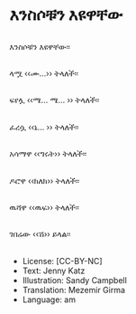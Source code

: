 # እንስሶቹን እዩዋቸው

##
እንስሶቹን እዩዋቸው፡፡

##
ላሟ ‹‹ሙ…›› ትላለች፡፡

##
ፍየሏ ‹‹ሜ… ሜ… ›› ትላለች፡፡

##
ፈረሷ ‹‹ኔ…  ›› ትላለች፡፡

##
አሳማዋ ‹‹ግሩት›› ትላለች፡፡

##
ዶሮዋ ‹‹ክለክ›› ትላለች፡፡

##
ዉሻዋ ‹‹ዉፍ›› ትላለች፡፡

##
ገበሬው ‹‹ሽ›› ይላል፡፡

##
* License: [CC-BY-NC]
* Text: Jenny Katz
* Illustration: Sandy Campbell
* Translation: Mezemir Girma
* Language: am
